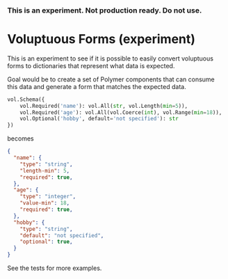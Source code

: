 ### This is an experiment. Not production ready. Do not use.

# Voluptuous Forms (experiment)

This is an experiment to see if it is possible to easily convert voluptuous forms to dictionaries that represent what data is expected.

Goal would be to create a set of Polymer components that can consume this data and generate a form that matches the expected data.

```python
vol.Schema({
    vol.Required('name'): vol.All(str, vol.Length(min=5)),
    vol.Required('age'): vol.All(vol.Coerce(int), vol.Range(min=18)),
    vol.Optional('hobby', default='not specified'): str
})
```

becomes

```json
{
  "name": {
    "type": "string",
    "length-min": 5,
    "required": true,
  },
  "age": {
    "type": "integer",
    "value-min": 18,
    "required": true,
  },
  "hobby": {
    "type": "string",
    "default": "not specified",
    "optional": true,
  }
}
```

See the tests for more examples.
